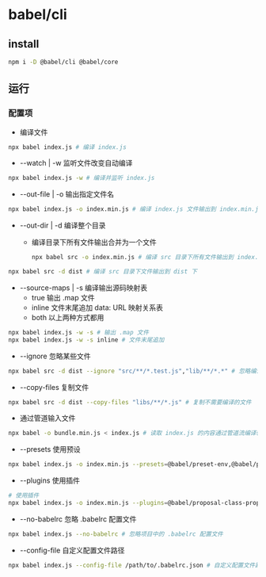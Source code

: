 # babel/cli

## install

```bash
npm i -D @babel/cli @babel/core
```

## 运行

### 配置项

- 编译文件

```bash
npx babel index.js # 编译 index.js
```

- --watch | -w 监听文件改变自动编译

```bash
npx babel index.js -w # 编译并监听 index.js
```

- --out-file | -o 输出指定文件名

```bash
npx babel index.js -o index.min.js # 编译 index.js 文件输出到 index.min.js
```

- --out-dir | -d 编译整个目录

  - 编译目录下所有文件输出合并为一个文件

    ```bash
    npx babel src -o index.min.js # 编译 src 目录下所有文件输出到 index.min.js
    ```

```bash
npx babel src -d dist # 编译 src 目录下文件输出到 dist 下
```

- --source-maps | -s 编译输出源码映射表
  - true 输出 .map 文件
  - inline 文件末尾追加 data: URL 映射关系表
  - both 以上两种方式都用

```bash
npx babel index.js -w -s # 输出 .map 文件
npx babel index.js -w -s inline # 文件末尾追加
```

- --ignore 忽略某些文件

```bash
npx babel src -d dist --ignore "src/**/*.test.js","lib/**/*.*" # 忽略编译文件
```

- --copy-files 复制文件

```bash
npx babel src -d dist --copy-files "libs/**/*.js" # 复制不需要编译的文件
```

- 通过管道输入文件

```bash
npx babel -o bundle.min.js < index.js # 读取 index.js 的内容通过管道流编译输出到 bundle.min.js
```

- --presets 使用预设

```bash
npx babel index.js -o index.min.js --presets=@babel/preset-env,@babel/preset-react # 使用预设
```

- --plugins 使用插件

```bash
# 使用插件
npx babel index.js -o index.min.js --plugins=@babel/proposal-class-properties,@babel/plugin-transform-runtime
```

- --no-babelrc 忽略 .babelrc 配置文件

```bash
npx babel index.js --no-babelrc # 忽略项目中的 .babelrc 配置文件
```

- --config-file 自定义配置文件路径

```bash
npx babel index.js --config-file /path/to/.babelrc.json # 自定义配置文件路径
```
